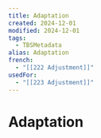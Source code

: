 ```yaml
---
title: Adaptation
created: 2024-12-01
modified: 2024-12-01
tags:
  - TBSMetadata
alias: Adaptation
french:
  - "[[222 Adjustment]]"
usedFor:
  - "[[223 Adjustment]]"
---
```

# Adaptation
